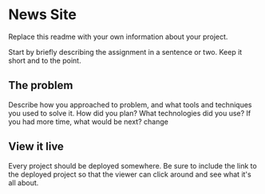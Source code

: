 # News Site

Replace this readme with your own information about your project. 

Start by briefly describing the assignment in a sentence or two. Keep it short and to the point.

## The problem

Describe how you approached to problem, and what tools and techniques you used to solve it. How did you plan? What technologies did you use? If you had more time, what would be next?
change

## View it live
Every project should be deployed somewhere. Be sure to include the link to the deployed project so that the viewer can click around and see what it's all about.
